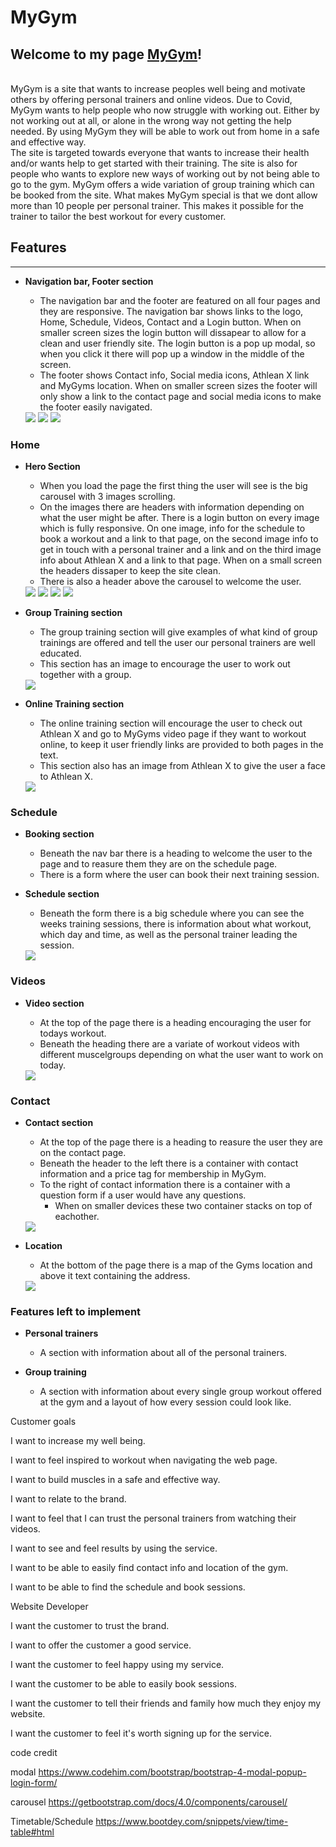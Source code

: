 
# MyGym

## Welcome to my page [MyGym](https://charlie9009.github.io/CI_MS1_MYGYM/)!
<br>
MyGym is a site that wants to increase peoples well being and motivate others by offering personal trainers and online videos. Due to Covid, MyGym wants to help people who now struggle with working out. Either by not working out at all, or alone in the wrong way not getting the help needed. By using MyGym they will be able to work out from home in a safe and effective way. <br>
The site is targeted towards everyone that wants to increase their health and/or wants help to get started with their training. The site is also for people who wants to explore new ways of working out by not being able to go to the gym. MyGym offers a wide variation of group training which can be booked from the site. What makes MyGym special is that we dont allow more than 10 people per personal trainer. This makes it possible for the trainer to tailor the best workout for every customer.<br>

## Features
<hr>

* **Navigation bar, Footer section**

    * The navigation bar and the footer are featured on all four pages and they are responsive. The navigation bar shows links to the logo, Home, Schedule, Videos, Contact and a Login button. When on smaller screen sizes the login button will dissapear to allow for a clean and user friendly site. The login button is a pop up modal, so when you click it there will pop up a window in the middle of the screen.
    * The footer shows Contact info, Social media icons, Athlean X link and MyGyms location. When on smaller screen sizes the footer will only show a link to the contact page and social media icons to make the footer easily navigated.
    <img src="docs/features/f_nav_bar.jpg">
    <img src="docs/features/f_login_modal.jpg">
    <img src="docs/features/f_footer.jpg">

### Home

* **Hero Section**

    * When you load the page the first thing the user will see is the big carousel with 3 images scrolling.
    * On the images there are headers with information depending on what the user might be after. There is a login button on every      image which is fully responsive. On one image, info for the schedule to book a workout and a link to that page, on the second image info to get in touch with a personal trainer and a link and on the third image info about Athlean X and a link to that page. When on a small screen the headers dissaper to keep the site clean.
    * There is also a header above the carousel to welcome the user.
    <img src="docs/features/f_top_heading_index.jpg">
    <img src="docs/features/f_carousel_1image.jpg">
    <img src="docs/features/f_carousel_2image.jpg">
    <img src="docs/features/f_carousel_3image.jpg">

* **Group Training section**

    * The group training section will give examples of what kind of group trainings are offered and tell the user our personal trainers are well educated.
    * This section has an image to encourage the user to work out together with a group.
    <img src="docs/features/f_group_training.jpg">

* **Online Training section**

    * The online training section will encourage the user to check out Athlean X and go to MyGyms video page if they want to workout online, to keep it user friendly links are provided to both pages in the text.
    * This section also has an image from Athlean X to give the user a face to Athlean X.
    <img src="docs/features/f_online_training.jpg">

### Schedule

* **Booking section**

    * Beneath the nav bar there is a heading to welcome the user to the page and to reasure them they are on the schedule page.
    * There is a form where the user can book their next training session.

* **Schedule section**

    * Beneath the form there is a big schedule where you can see the weeks training sessions, there is information about what workout, which day and time, as well as the personal trainer leading the session.
    <img src="docs/features/f_schedule.jpg">

### Videos

* **Video section**

    * At the top of the page there is a heading encouraging the user for todays workout.
    * Beneath the heading there are a variate of workout videos with different muscelgroups depending on what the user want to work on today.
    <img src="docs/features/f_videos.jpg">

### Contact

* **Contact section**

    * At the top of the page there is a heading to reasure the user they are on the contact page.
    * Beneath the header to the left there is a container with contact information and a price tag for membership in MyGym.
    * To the right of contact information there is a container with a question form if a user would have any questions.
        * When on smaller devices these two container stacks on top of eachother.
    <img src="docs/features/f_contact.jpg">

* **Location**

    * At the bottom of the page there is a map of the Gyms location and above it text containing the address.
    <img src="docs/features/f_location.jpg">

### Features left to implement

* **Personal trainers**

    * A section with information about all of the personal trainers.

* **Group training**

    * A section with information about every single group workout offered at the gym and a layout of how every session could look like.






Customer goals

I want to increase my well being.

I want to feel inspired to workout when navigating the web page.

I want to build muscles in a safe and effective way.

I want to relate to the brand.

I want to feel that I can trust the personal trainers from watching their videos.

I want to see and feel results by using the service.

I want to be able to easily find contact info and location of the gym.

I want to be able to find the schedule and book sessions.


Website Developer

I want the customer to trust the brand.

I want to offer the customer a good service.

I want the customer to feel happy using my service.

I want the customer to be able to easily book sessions.

I want the customer to tell their friends and family how much they enjoy my website.

I want the customer to feel it's worth signing up for the service.



code credit

modal
https://www.codehim.com/bootstrap/bootstrap-4-modal-popup-login-form/

carousel
https://getbootstrap.com/docs/4.0/components/carousel/

Timetable/Schedule
https://www.bootdey.com/snippets/view/time-table#html